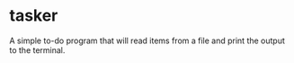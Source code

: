 # tasker
A simple to-do program that will read items from a file and print the output to the terminal.

